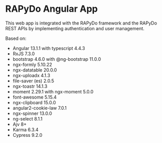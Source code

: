 # RAPyDo Angular App

This web app is integrated with the RAPyDo framework and the RAPyDo REST APIs by implementing authentication and user management.

Based on:

- Angular 13.1.1 with typescript 4.4.3
- RxJS 7.3.0
- bootstrap 4.6.0 with @ng-bootstrap 11.0.0
- ngx-formly 5.10.22
- ngx-datatable 20.0.0
- ngx-uploadx 4.1.3
- file-saver (es) 2.0.5
- ngx-toastr 14.1.3
- moment 2.29.1 with ngx-moment 5.0.0
- font-awesome 5.15.4
- ngx-clipboard 15.0.0
- angular2-cookie-law 7.0.1
- ngx-spinner 13.0.0
- ng-select 8.1.1
- Ajv 8+
- Karma 6.3.4
- Cypress 9.2.0
